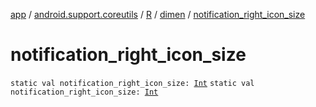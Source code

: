 [app](../../../index.md) / [android.support.coreutils](../../index.md) / [R](../index.md) / [dimen](index.md) / [notification_right_icon_size](./notification_right_icon_size.md)

# notification_right_icon_size

`static val notification_right_icon_size: `[`Int`](https://kotlinlang.org/api/latest/jvm/stdlib/kotlin/-int/index.html)
`static val notification_right_icon_size: `[`Int`](https://kotlinlang.org/api/latest/jvm/stdlib/kotlin/-int/index.html)